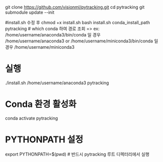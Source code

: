 git clone https://github.com/visionml/pytracking.git
cd pytracking
git submodule update --init

#install.sh 수정 후
chmod +x install.sh
bash install.sh conda_install_path pytracking # which conda 하여 경로 조회 => ex: /home/username/anaconda3/bin/conda 일 경우 /home/username/anaconda3  or /home/username/miniconda3/bin/conda 일 경우 /home/username/miniconda3     

# 실행
./install.sh /home/username/anaconda3 pytracking

# Conda 환경 활성화
conda activate pytracking 

# PYTHONPATH 설정
export PYTHONPATH=$(pwd) # 반드시 pytracking 루트 디렉터리에서 실행
